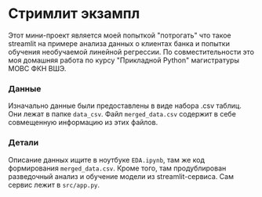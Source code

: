 # Стримлит экзампл
Этот мини-проект является моей попыткой "потрогать" что такое streamlit на примере анализа данных о клиентах банка и попытки обучения необучаемой линейной регрессии. По совместительности это моя домашняя работа по курсу "Прикладной Python" магистратуры МОВС ФКН ВШЭ.

### Данные
Изначально данные были предоставлены в виде набора .csv таблиц. Они лежат в папке ```data_csv```. Файл ```merged_data.csv``` содержит в себе совмещенную информацию из этих файлов.

### Детали
Описание данных ищите в ноутбуке ```EDA.ipynb```, там же код формирования ```merged_data.csv```. Кроме того, там продублирован разведочный анализ и обучение модели из streamlit-сервиса. Сам сервис лежит в ```src/app.py```.
